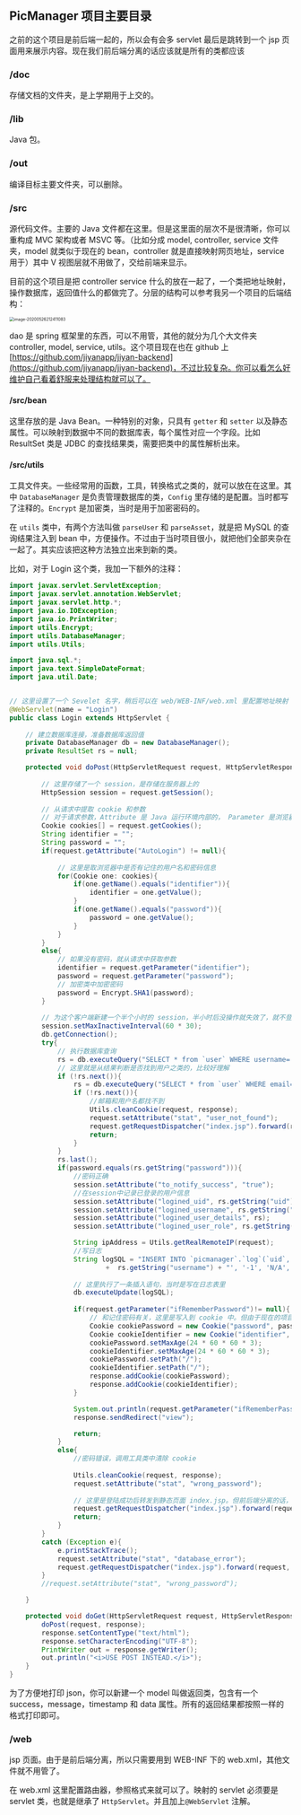 ## PicManager 项目主要目录

之前的这个项目是前后端一起的，所以会有会多 servlet 最后是跳转到一个 jsp 页面用来展示内容。现在我们前后端分离的话应该就是所有的类都应该

### /doc

存储文档的文件夹，是上学期用于上交的。

### /lib

Java 包。

### /out

编译目标主要文件夹，可以删除。

### /src

源代码文件。主要的 Java 文件都在这里。但是这里面的层次不是很清晰，你可以重构成 MVC 架构或者 MSVC 等。（比如分成 model, controller, service 文件夹，model 就类似于现在的 bean，controller 就是直接映射网页地址，service 用于）其中 V 视图层就不用做了，交给前端来显示。

目前的这个项目是把 controller service 什么的放在一起了，一个类把地址映射，操作数据库，返回值什么的都做完了。分层的结构可以参考我另一个项目的后端结构：

<img src="https://billc.oss-cn-shanghai.aliyuncs.com/img/2020-05-26-d7suQU.png" alt="image-20200526212411083" style="zoom:50%;" />

dao 是 spring 框架里的东西，可以不用管，其他的就分为几个大文件夹 controller, model, service, utils。这个项目现在也在 github 上 [https://github.com/jiyanapp/jiyan-backend](https://github.com/jiyanapp/jiyan-backend)，不过比较复杂。你可以看怎么好维护自己看着舒服来处理结构就可以了。

#### /src/bean

这里存放的是 Java Bean。一种特别的对象，只具有 `getter` 和 `setter` 以及静态属性。可以映射到数据中不同的数据库表，每个属性对应一个字段。比如 ResultSet 类是 JDBC 的查找结果类，需要把类中的属性解析出来。

#### /src/utils

工具文件夹。一些经常用的函数，工具，转换格式之类的，就可以放在在这里。其中 `DatabaseManager` 是负责管理数据库的类，`Config` 里存储的是配置。当时都写了注释的。`Encrypt` 是加密类，当时是用于加密密码的。

在 `utils` 类中，有两个方法叫做 `parseUser` 和 `parseAsset`，就是把 MySQL 的查询结果注入到 bean 中，方便操作。不过由于当时项目很小，就把他们全部夹杂在一起了。其实应该把这种方法独立出来到新的类。



比如，对于 Login 这个类，我加一下额外的注释：

```java
import javax.servlet.ServletException;
import javax.servlet.annotation.WebServlet;
import javax.servlet.http.*;
import java.io.IOException;
import java.io.PrintWriter;
import utils.Encrypt;
import utils.DatabaseManager;
import utils.Utils;

import java.sql.*;
import java.text.SimpleDateFormat;
import java.util.Date;


// 这里设置了一个 Sevelet 名字，稍后可以在 web/WEB-INF/web.xml 里配置地址映射
@WebServlet(name = "Login")
public class Login extends HttpServlet {
    
    // 建立数据库连接，准备数据库返回值
	private DatabaseManager db = new DatabaseManager();
	private ResultSet rs = null;

	protected void doPost(HttpServletRequest request, HttpServletResponse response) throws ServletException, IOException{
        
        // 这里存储了一个 session，是存储在服务器上的
		HttpSession session = request.getSession();
        
        // 从请求中提取 cookie 和参数
        // 对于请求参数，Attribute 是 Java 运行环境内部的， Parameter 是浏览器地址栏里传过来的。由于前后端分离，我们用的应该是 parameter 居多。
		Cookie cookies[] = request.getCookies();
		String identifier = "";
		String password = "";
		if(request.getAttribute("AutoLogin") != null){
            
            // 这里是取浏览器中是否有记住的用户名和密码信息
			for(Cookie one: cookies){
				if(one.getName().equals("identifier")){
					identifier = one.getValue();
				}
				if(one.getName().equals("password")){
					password = one.getValue();
				}
			}
		}
		else{
            // 如果没有密码，就从请求中获取参数
			identifier = request.getParameter("identifier");
			password = request.getParameter("password");
            // 加密类中加密密码
			password = Encrypt.SHA1(password);
		}
		
        // 为这个客户端新建一个半个小时的 session，半小时后没操作就失效了，就不登陆了。
		session.setMaxInactiveInterval(60 * 30);
		db.getConnection();
		try{
            // 执行数据库查询
			rs = db.executeQuery("SELECT * from `user` WHERE username='" + identifier + "';");
            // 这里就是从结果判断是否找到用户之类的，比较好理解
			if (!rs.next()){
				rs = db.executeQuery("SELECT * from `user` WHERE email='" + identifier + "';");
				if (!rs.next()){
					//邮箱和用户名都找不到
					Utils.cleanCookie(request, response);
					request.setAttribute("stat", "user_not_found");
					request.getRequestDispatcher("index.jsp").forward(request, response);
					return;
				}
			}
			rs.last();
			if(password.equals(rs.getString("password"))){
				//密码正确
				session.setAttribute("to_notify_success", "true");
				//在session中记录已登录的用户信息
				session.setAttribute("logined_uid", rs.getString("uid"));
				session.setAttribute("logined_username", rs.getString("username"));
				session.setAttribute("logined_user_details", rs);
				session.setAttribute("logined_user_role", rs.getString("role"));

				String ipAddress = Utils.getRealRemoteIP(request);
				//写日志
				String logSQL = "INSERT INTO `picmanager`.`log`(`uid`, `username`,  `assetid`, `assetname`, `type`, `date`, `request_ip`, `notes`) VALUES ('" + rs.getString("uid") +"', '"
						+  rs.getString("username") + "', '-1', 'N/A', 'login', '" + Utils.getCurrentDateTime() + "', '" + ipAddress + "', NULL);";
                
                // 这里执行了一条插入语句，当时是写在日志表里
				db.executeUpdate(logSQL);
                
				if(request.getParameter("ifRememberPassword")!= null){
                    // 和记住密码有关，这里是写入到 cookie 中。但由于现在的项目是前后端分离所以一般不需要操作 cookie 。该操作由前端完成
					Cookie cookiePassword = new Cookie("password", password);
					Cookie cookieIdentifier = new Cookie("identifier", identifier);
					cookiePassword.setMaxAge(24 * 60 * 60 * 3);
					cookieIdentifier.setMaxAge(24 * 60 * 60 * 3);
					cookiePassword.setPath("/");
					cookieIdentifier.setPath("/");
					response.addCookie(cookiePassword);
					response.addCookie(cookieIdentifier);
				}

				System.out.println(request.getParameter("ifRememberPassword"));
				response.sendRedirect("view");

				return;
			}
			else{
				//密码错误，调用工具类中清除 cookie
           
				Utils.cleanCookie(request, response);
				request.setAttribute("stat", "wrong_password");
                
                // 这里是登陆成功后转发到静态页面 index.jsp。但前后端分离的话，这里就不需要跳转了，就需要直接把数据以 json 的格式展示出来。这个 json 可能要用一个第三方的库，可以上网了解一下。使用 PrintWriter out = response.getWriter(); out.println(.....) 这种直接把 json 以字符串的格式打印出来。
				request.getRequestDispatcher("index.jsp").forward(request, response);
				return;
			}
		}
		catch (Exception e){
			e.printStackTrace();
			request.setAttribute("stat", "database_error");
			request.getRequestDispatcher("index.jsp").forward(request, response);
		}
		//request.setAttribute("stat", "wrong_password");

	}

	protected void doGet(HttpServletRequest request, HttpServletResponse response) throws ServletException, IOException {
		doPost(request, response);
		response.setContentType("text/html");
		response.setCharacterEncoding("UTF-8");
		PrintWriter out = response.getWriter();
		out.println("<i>USE POST INSTEAD.</i>");
	}
}

```

为了方便地打印 json，你可以新建一个 model 叫做返回类，包含有一个 success，message，timestamp 和 data 属性。所有的返回结果都按照一样的格式打印即可。

### /web

jsp 页面。由于是前后端分离，所以只需要用到 WEB-INF 下的 web.xml，其他文件就不用管了。

在 web.xml 这里配置路由器，参照格式来就可以了。映射的 servlet 必须要是 servlet 类，也就是继承了 `HttpServlet`。并且加上`@WebServlet` 注解。

